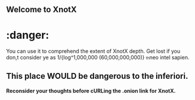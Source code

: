 ## Welcome to XnotX

# :danger:

You can use it to comprehend the extent of XnotX depth.
Get lost if you don,t consider ye as 1/{log^1,000,000 (60,000,000,000)} <html><font size=1>th</font></html>neo intel sapien.

## This place WOULD be dangerous to the inferiori. 
#### Reconsider your thoughts before cURLing the .onion link for XnotX.
